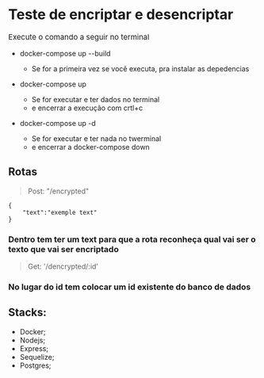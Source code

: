 # Teste de encriptar e desencriptar

<p style="font-size: 15px">Execute o comando a seguir no terminal </p>

* docker-compose up --build 
    * Se for a primeira vez se você executa, pra instalar as depedencias
    
* docker-compose up 
    * Se for executar e ter dados no terminal
    * e encerrar a execução com crtl+c
    
* docker-compose up -d
    * Se for executar e ter nada no twerminal
    * e encerrar a docker-compose down

## Rotas
    
> Post: "/encrypted" 

```
{
    "text":"exemple text"
}

```
### Dentro tem ter um text para que a rota reconheça qual vai ser o texto que vai ser encriptado

> Get: '/dencrypted/:id'

### No lugar do id tem colocar um id existente do banco de dados

## Stacks:

*    Docker;
 *   Nodejs;
*    Express;
*    Sequelize;
 *   Postgres;
